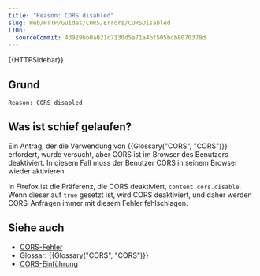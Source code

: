 ```yaml
---
title: "Reason: CORS disabled"
slug: Web/HTTP/Guides/CORS/Errors/CORSDisabled
l10n:
  sourceCommit: 4d929bb0a021c7130d5a71a4bf505bcb8070378d
---
```


{{HTTPSidebar}}

## Grund

```plain
Reason: CORS disabled
```

## Was ist schief gelaufen?

Ein Antrag, der die Verwendung von {{Glossary("CORS", "CORS")}} erfordert, wurde versucht, aber CORS ist im Browser des Benutzers deaktiviert. In diesem Fall muss der Benutzer CORS in seinem Browser wieder aktivieren.

In Firefox ist die Präferenz, die CORS deaktiviert, `content.cors.disable`.
Wenn dieser auf `true` gesetzt ist, wird CORS deaktiviert, und daher werden CORS-Anfragen immer mit diesem Fehler fehlschlagen.

## Siehe auch

- [CORS-Fehler](/de/docs/Web/HTTP/Guides/CORS/Errors)
- Glossar: {{Glossary("CORS", "CORS")}}
- [CORS-Einführung](/de/docs/Web/HTTP/Guides/CORS)
